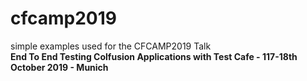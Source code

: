 # cfcamp2019
simple examples used for the CFCAMP2019 Talk  
**End To End Testing Colfusion Applications with Test Cafe - 117-18th October 2019 - Munich**

